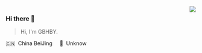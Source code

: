 <img align="right" src="https://github-readme-stats.vercel.app/api?username=GBHBY&show_icons=true&hide_title=true">

### Hi there 👋

> Hi, I'm GBHBY.

🇨🇳 &nbsp;China BeiJing  &nbsp;&nbsp;&nbsp; 🌱 &nbsp;Unknow